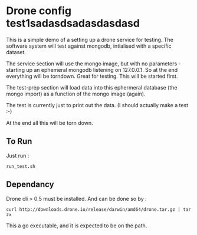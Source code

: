 Drone config test1sadasdsadasdasdasd
=================

This is a simple demo of a setting up a drone service for testing. The software
system will test against mongodb, intialised with a specific dataset.

The service section will use the mongo image, but with no parameters - starting
up an ephemeral mongodb listening on 127.0.0.1. So at the end everything will be
torndown. Great for testing. This will be started first.

The test-prep section will load data into this ephermeral database (the mongo import)
as a function of the mongo image (again).

The test is currently just to print out the data. (I should actually
make a test :-)

At the end all this will be torn down.

To Run
------

Just run :

```
run_test.sh
```

Dependancy
-----------

Drone cli > 0.5 must be installed. And can be done so by :

```
curl http://downloads.drone.io/release/darwin/amd64/drone.tar.gz | tar zx
```

This a go executable, and it is expected to be on the path.
